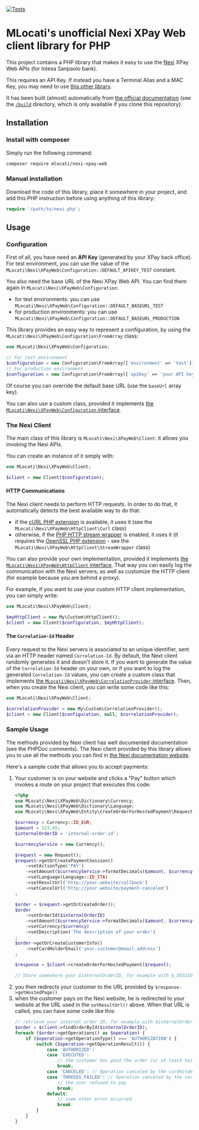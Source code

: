 [![Tests](https://github.com/mlocati/nexi-xpay-web/actions/workflows/test.yml/badge.svg)](https://github.com/mlocati/nexi-xpay-web/actions/workflows/test.yml)

# MLocati's unofficial Nexi XPay Web client library for PHP

This project contains a PHP library that makes it easy to use the [Nexi](https://www.nexi.it) XPay Web APIs (for Intesa Sanpaolo bank).

This requires an API Key.
If instead you have a Terminal Alias and a MAC Key, you may need to use [this other library](https://github.com/mlocati/nexi-xpay).

It has been built (almost) automatically from [the official documentation](https://developer.nexi.it/en) (see the [`/build`](https://github.com/mlocati/nexi-xpay-web/tree/main/build) directory, which is only available if you clone this repository).

## Installation

### Install with composer

Simply run the following command:

```sh
composer require mlocati/nexi-xpay-web
```

### Manual installation

Download the code of this library, place it somewhere in your project, and add this PHP instruction before using anything of this library:

```php
require '/path/to/nexi.php';
```

## Usage

### Configuration

First of all, you have need an **API Key** (generated by your XPay back office).
For test environment, you can use the value of the `MLocati\Nexi\XPayWeb\Configuration::DEFAULT_APIKEY_TEST` constant.

You also need the base URL of the Nexi XPay Web API.
You can find them again in `MLocati\Nexi\XPayWeb\Configuration`:

- for test environments: you can use `MLocati\Nexi\XPayWeb\Configuration::DEFAULT_BASEURL_TEST`
- for production environments: you can use `MLocati\Nexi\XPayWeb\Configuration::DEFAULT_BASEURL_PRODUCTION`

This library provides an easy way to represent a configuration, by using the `MLocati\Nexi\XPayWeb\Configuration\FromArray` class:

```php
use MLocati\Nexi\XPayWeb\Configuration;

// For test environment
$configuration = new Configuration\FromArray(['environment' => 'test']);
// For production environment
$configuration = new Configuration\FromArray(['apiKey' => 'your API key']);
```

Of course you can override the default base URL (use the `baseUrl` array key).

You can also use a custom class, provided it implements [the `MLocati\Nexi\XPayWeb\Configuration` interface](https://github.com/mlocati/nexi-xpay-web/blob/main/src/Configuration.php).

### The Nexi Client

The main class of this library is `MLocati\Nexi\XPayWeb\Client`: it allows you invoking the Nexi APIs.

You can create an instance of it simply with:

```php
use MLocati\Nexi\XPayWeb\Client;

$client = new Client($configuration);
```

#### HTTP Communications

The Nexi client needs to perform HTTP requests.
In order to do that, it automatically detects the best available way to do that:
- if the [cURL PHP extension](https://www.php.net/manual/en/book.curl.php) is available, it uses it (see the `MLocati\Nexi\XPayWeb\HttpClient\Curl` class)
- otherwise, if the [PHP HTTP stream wrapper](https://www.php.net/manual/en/context.http.php) is enabled, it uses it (it requires the [OpenSSL PHP extension](https://www.php.net/manual/en/book.openssl.php) - see the `MLocati\Nexi\XPayWeb\HttpClient\StreamWrapper` class)

You can also provide your own implementation, provided it implements [the `MLocati\Nexi\XPayWeb\HttpClient` interface](https://github.com/mlocati/nexi-xpay-web/blob/main/src/HttpClient.php).
That way you can easily log the communication with the Nexi servers, as well as customize the HTTP client (for example because you are behind a proxy).

For example, if you want to use your custom HTTP client implementation, you can simply write:

```php
use MLocati\Nexi\XPayWeb\Client;

$myHttpClient = new My\Custom\HttpClient();
$client = new Client($configuration, $myHttpClient);
```

#### The `Correlation-Id` Header

Every request to the Nexi servers is associated to an unique identifier, sent via an HTTP header named `Correlation-Id`.
By default, the Next client randomly generates it and doesn't store it.
If you want to generate the value of the `Correlation-Id` header on your own, or if you want to log the generated `Correlation-Id` values, you can create a custom class that implements [the `MLocati\Nexi\XPayWeb\CorrelationProvider` interface](https://github.com/mlocati/nexi-xpay-web/blob/main/src/CorrelationProvider.php).
Then, when you create the Nexi client, you can write some code like this:

```php
use MLocati\Nexi\XPayWeb\Client;

$correlationProvider = new My\Custom\CorrelationProvider();
$client = new Client($configuration, null, $correlationProvider);
```

### Sample Usage

The methods provided by Nexi client has well documented documentation (see the PHPDoc comments).
The Nexi client provided by this library allows you to use all the methods you can find in [the Nexi documentation website](https://developer.nexi.it/en).

Here's a sample code that allows you to accept payments:

1. Your customer is on your website and clicks a "Pay" button which invokes a route on your project that executes this code:
   ```php
   <?php
   use MLocati\Nexi\XPayWeb\Dictionary\Currency;
   use MLocati\Nexi\XPayWeb\Dictionary\Language;
   use MLocati\Nexi\XPayWeb\Entity\CreateOrderForHostedPayment\Request;

   $currency = Currency::ID_EUR;
   $amount = 123.45;
   $internalOrderID = 'internal-order-id';

   $currencyService = new Currency();

   $request = new Request();
   $request->getOrCreatePaymentSession()
       ->setActionType('PAY')
       ->setAmount($currencyService->formatDecimals($amount, $currency))
       ->setLanguage(Language::ID_ITA)
       ->setResultUrl('http://your.website/callback')
       ->setCancelUrl('http://your.website/payment-canceled')
   ;

   $order = $request->getOrCreateOrder();
   $order
       ->setOrderId($internalOrderID)
       ->setAmount($currencyService->formatDecimals($amount, $currency))
       ->setCurrency($currency)
       ->setDescription('The description of your order')
   ;
   $order->getOrCreateCustomerInfo()
       ->setCardHolderEmail('your.customer@email.address')
   ;

   $response = $client->createOrderForHostedPayment($request);

   // Store somewhere your $internalOrderID, for example with $_SESSION['order-id'] = $internalOrderID
   ```
2. you then redirects your customer to the URL provided by `$response->getHostedPage()`
3. when the customer pays on the Nexi website, he is redirected to your website at the URL used in the `setResultUrl()` above. When that URL is called, you can have some code like this:
   ```php
   // retrieve your internal order ID, for example with $internalOrderID = $_SESSION['order-id']
   $order = $client->findOrderById($internalOrderID);
   foreach ($order->getOperations() as $operation) {
       if ($operation->getOperationType() === 'AUTHORIZATION') {
           switch ($operation->getOperationResult()) {
               case 'AUTHORIZED':
               case 'EXECUTED':
                   // the customer has paid the order (or at least has authorized it)
                   break;
               case 'CANCELED': // Operation canceled by the cardholder
               case 'THREEDS_FAILED': // Operation canceled by the cardholder during 3DS
                   // the user refused to pay
                   break;
               default:
                   // some other error occurred
                   break
           }
       }
   }
   ```
